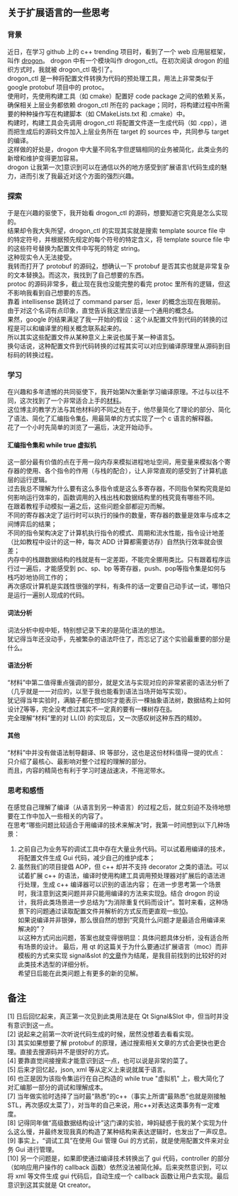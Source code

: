 ## 关于扩展语言的一些思考
### 背景
近日，在学习 github 上的 c++ trending 项目时，看到了一个 web 应用层框架，叫作 [drogon](https://github.com/drogonframework/drogon)。
drogon 中有一个模块叫作 drogon_ctl。在初次阅读 drogon 的组织方式时，我就被 drogon_ctl 吸引了。  
drogon_ctl 是一种将配置文件转换为代码的预处理工具，用法上非常类似于 google protobuf 项目中的 protoc。  
使用时，先使用构建工具（如 cmake）配置好 code package 之间的依赖关系，确保相关上层业务都依赖 drogon_ctl 所在的 package；同时，将构建过程中所需要的种种操作写在构建脚本（如 CMakeLists.txt 和 .cmake）中。  
构建时，构建工具会先调用 drogon_ctl 将配置文件逐一生成代码（如 .cpp），进而把生成后的源码文件加入上层业务所在 target 的 sources 中，共同参与 target 的编译。  
这样做的好处是，drogon 中大量不同名字但逻辑相同的业务被简化，此类业务的新增和维护变得更加容易。  
drogon 让我第一次[1](#备注)意识到可以在通信以外的地方感受到扩展语言\代码生成的魅力，进而引发了我最近对这个方面的强烈兴趣。  
### 探索
于是在兴趣的驱使下，我开始看 drogon_ctl 的源码，想要知道它究竟是怎么实现的。  
结果却令我大失所望，drogon_ctl 的实现其实就是搜索 template source file 中的特定符号，并根据预先规定的每个符号的特定含义，将 template source file 中的这些符号替换为配置文件中写死的特定 string。  
这种现实令人无法接受。  
我转而打开了 protobuf 的源码[2](#备注)，想确认一下 protobuf 是否其实也就是非常复杂的文本替换[3](备注)。而这次，我找到了自己想要的东西。  
protoc 的源码非常多，截止现在我也没能完整的看完 protoc 里所有的逻辑，但这不影响我看到自己想要的东西。  
靠着 intellisense 跳转过了 command parser 后，lexer 的概念出现在我眼前。  
由于对这个名词有点印象，直觉告诉我这里应该是一个通用的概念[4](#备注)。  
果然，google 的结果满足了我一开始的假设：这个从配置文件到代码的转换的过程是可以和编译里的相关概念联系起来的。  
所以其实这些配置文件从某种意义上来说也属于某一种语言[5](#备注)。  
换句话说，这种配置文件到代码转换的过程其实可以对应到编译原理里从源码到目标码的转换过程。  
### 学习
在兴趣和多年遗憾的共同驱使下，我开始第N次重新学习编译原理。不过与以往不同，这次找到了一个非常适合上手的[材料](https://lotabout.me/2015/write-a-C-interpreter-0/)。  
这位博主的教学方法与其他材料的不同之处在于，他尽量简化了理论的部分、简化了语法、简化了汇编指令集[6](#备注)，用最简单的方式实现了一个 c 语言的解释器。  
花了一个小时先简单的浏览了一遍后，决定开始动手。  
#### 汇编指令集和 while true 虚拟机
这一部分最有价值的点在于用一段内存来模拟进程地址空间，用变量来模拟各个寄存器的使用、各个指令的作用（与栈的配合），让人非常直观的感受到了计算机底层的运行逻辑。  
过去我总不理解为什么要有这么多指令或是这么多寄存器，不同指令架构究竟是如何影响运行效率的，函数调用的入栈出栈和数据结构里的栈究竟有哪些不同。  
在跟着教程手动模拟一遍之后，这些问题全部都迎刃而解。  
不同的寄存器决定了运行时可以执行的操作的数量，寄存器的数量是效率与成本之间博弈后的结果；  
不同的指令架构决定了计算机执行指令的模式、周期和流水性能，指令设计地差（比如教程中设计的这一种，每次 ADD 计算都需要访存）自然执行效率就会很差；  
内存中的栈跟数据结构的栈就是有一定差距，不能完全挪用类比。只有跟着程序运行过一遍后，才能感受到 pc、sp、bp 等寄存器，push、pop等指令集是如何与栈巧妙地协同工作的；  
再次感叹计算机是实践性很强的学科，有条件的话一定要自己动手试一试，哪怕只是运行一遍别人现成的代码。  
#### 词法分析
词法分析中规中矩，特别想记录下来的是简化语法的想法。  
犹记得当年还没动手，先被繁杂的语法吓住了，而忘记了这个实验最重要的部分是什么。  
#### 语法分析
“材料”中第二值得重点强调的部分，就是文法与实现对应的非常紧密的语法分析了（几乎就是一一对应的，以至于我也能看到语法当场开始写实现）。  
犹记得当年实验时，满脑子都在想如何才能表示一棵抽象语法树，数据结构上如何设计[7](#备注)等等，完全没考虑过其实不一定真的要有一棵树存在[8](#备注)。  
完全理解“材料”里的对 LL(0) 的实现后，又一次感叹树这种东西的精妙。  
#### 其他
“材料”中并没有做语法制导翻译、IR 等部分，这也是这份材料值得一提的优点：只介绍了最核心、最影响对整个过程的理解的部分。  
而且，内容的精简也有利于学习时速战速决，不拖泥带水。  
### 思考和感悟
在感觉自己理解了编译（从语言到另一种语言）的过程之后，就立刻迫不及待地想要在工作中加入一些相关的内容了。  
在思考“哪些问题比较适合于用编译的技术来解决”时，我第一时间想到以下几种场景：  
1. 之前自己为业务写的调试工具中存在大量业务代码。可以试着用编译的技术，将配置文件生成 Gui 代码，减少自己的维护成本；  
2. 虽然我们的项目提倡 AOP，但 c++ 却并不支持 decorator 之类的语法。可以试着扩展 c++ 的语法，编译时使用构建工具调用预处理器对扩展后的语法进行处理，生成 c++ 编译器可以识别的语法内容； 
在进一步思考第一个场景时，我注意到这类问题并非只能用编译的方法来实现[9](备注)。结合 drogon 的设计，我将此类场景进一步总结为“为消除重复代码而设计”。暂时来看，这种场景下的问题通过读取配置文件并解析的方式反而更直观一些[10](#备注)。  
如果说编译并非银弹，那么很自然的想到“究竟什么问题才是最适合用编译来解决的”？  
以这种方式问出问题，答案也就变得很明显：具体问题具体分析，没有适合所有场景的设计。
最后，用 qt 的这篇关于为什么要通过扩展语言（moc）而非模板的方式来实现 signal&slot 的[文章](https://doc.qt.io/archives/qt-4.8/templates.html)作为结尾，是我目前找到的比较好的对此类技术选型的详细分析。  
希望日后能在此类问题上有更多的新的见解。  
## 备注
[1] 日后回忆起来，真正第一次见到此类用法是在 Qt Signal&Slot 中，但当时并没有意识到这一点。  
[2] 说起来之前第一次听说代码生成的时候，居然没想着去看看实现。  
[3] 其实如果想要了解 protobuf 的原理，通过搜索相关文章的方式会更快也更合理。直接去搜源码并不是很好的方式。  
[4] 要靠直觉间接搜索才能意识到这一点，也可以说是非常的菜了。  
[5] 后来才回忆起，json, xml 等从定义上来说就属于语言。  
[6] 也正是因为该指令集运行在自己构造的 while true "虚拟机" 上，极大简化了对汇编那一部分的调试和理解成本。  
[7] 当年做实验时选择了当时最“熟悉”的c++（事实上所谓“最熟悉”也就是刚接触STL，再次感叹太菜了），对当年的自己来说，用c++对表达这类事务有一定难度。  
[8] 记得同年做“高级数据结构设计”这门课的实验，坤妈疑惑于我的某个实现为什么这么慢，并最终发现我真的构造了某种结构来表达逻辑时，也发出了一声叹息。  
[9] 事实上，“调试工具”在使用 Gui 管理 Gui 的方式前，就是使用配置文件来对业务 Gui 进行管理。  
[10] 另一个问题是，如果即使通过编译技术转换出了 gui 代码，controller 的部分（如响应用户操作的 callback 函数）依然没法被简化掉。后来突然意识到，可以将 xml 等文件生成 gui 代码后，自动生成一个 callback 函数让用户去实现。最后意识到这其实就是 Qt creator。  
